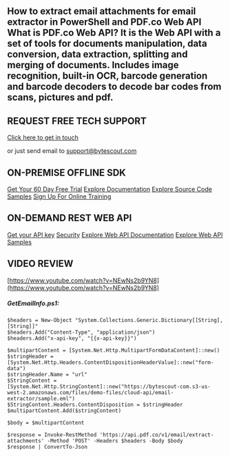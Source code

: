## How to extract email attachments for email extractor in PowerShell and PDF.co Web API What is PDF.co Web API? It is the Web API with a set of tools for documents manipulation, data conversion, data extraction, splitting and merging of documents. Includes image recognition, built-in OCR, barcode generation and barcode decoders to decode bar codes from scans, pictures and pdf.

## REQUEST FREE TECH SUPPORT

[Click here to get in touch](https://bytescout.zendesk.com/hc/en-us/requests/new?subject=PDF.co%20Web%20API%20Question)

or just send email to [support@bytescout.com](mailto:support@bytescout.com?subject=PDF.co%20Web%20API%20Question) 

## ON-PREMISE OFFLINE SDK 

[Get Your 60 Day Free Trial](https://bytescout.com/download/web-installer?utm_source=github-readme)
[Explore Documentation](https://bytescout.com/documentation/index.html?utm_source=github-readme)
[Explore Source Code Samples](https://github.com/bytescout/ByteScout-SDK-SourceCode/)
[Sign Up For Online Training](https://academy.bytescout.com/)


## ON-DEMAND REST WEB API

[Get your API key](https://app.pdf.co/signup?utm_source=github-readme)
[Security](https://pdf.co/security)
[Explore Web API Documentation](https://apidocs.pdf.co?utm_source=github-readme)
[Explore Web API Samples](https://github.com/bytescout/ByteScout-SDK-SourceCode/tree/master/PDF.co%20Web%20API)

## VIDEO REVIEW

[https://www.youtube.com/watch?v=NEwNs2b9YN8](https://www.youtube.com/watch?v=NEwNs2b9YN8)




<!-- code block begin -->

##### **GetEmailInfo.ps1:**
    
```
$headers = New-Object "System.Collections.Generic.Dictionary[[String],[String]]"
$headers.Add("Content-Type", "application/json")
$headers.Add("x-api-key", "{{x-api-key}}")

$multipartContent = [System.Net.Http.MultipartFormDataContent]::new()
$stringHeader = [System.Net.Http.Headers.ContentDispositionHeaderValue]::new("form-data")
$stringHeader.Name = "url"
$StringContent = [System.Net.Http.StringContent]::new("https://bytescout-com.s3-us-west-2.amazonaws.com/files/demo-files/cloud-api/email-extractor/sample.eml")
$StringContent.Headers.ContentDisposition = $stringHeader
$multipartContent.Add($stringContent)

$body = $multipartContent

$response = Invoke-RestMethod 'https://api.pdf.co/v1/email/extract-attachments' -Method 'POST' -Headers $headers -Body $body
$response | ConvertTo-Json
```

<!-- code block end -->
